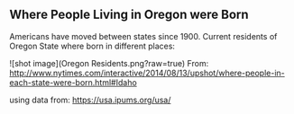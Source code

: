 ## Where People Living in Oregon were Born
Americans have moved between states since 1900. Current residents of Oregon State where born in different places:

![shot image](Oregon Residents.png?raw=true)
From: http://www.nytimes.com/interactive/2014/08/13/upshot/where-people-in-each-state-were-born.html#Idaho

using data from: https://usa.ipums.org/usa/

